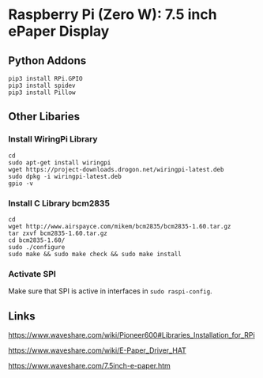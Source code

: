 # Raspberry Pi (Zero W): 7.5 inch ePaper Display

## Python Addons
```
pip3 install RPi.GPIO
pip3 install spidev
pip3 install Pillow
```

## Other Libaries

### Install WiringPi Library
```
cd
sudo apt-get install wiringpi
wget https://project-downloads.drogon.net/wiringpi-latest.deb
sudo dpkg -i wiringpi-latest.deb
gpio -v
```


### Install C Library bcm2835

```
cd
wget http://www.airspayce.com/mikem/bcm2835/bcm2835-1.60.tar.gz
tar zxvf bcm2835-1.60.tar.gz 
cd bcm2835-1.60/
sudo ./configure
sudo make && sudo make check && sudo make install
```

### Activate SPI

Make sure that SPI is active in interfaces in `sudo raspi-config`.

## Links

https://www.waveshare.com/wiki/Pioneer600#Libraries_Installation_for_RPi

https://www.waveshare.com/wiki/E-Paper_Driver_HAT

https://www.waveshare.com/7.5inch-e-paper.htm